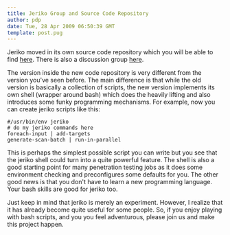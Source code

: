 ```yaml
---
title: Jeriko Group and Source Code Repository
author: pdp
date: Tue, 28 Apr 2009 06:50:39 GMT
template: post.pug
---
```


Jeriko moved in its own source code repository which you will be able to find [here](http://code.google.com/p/jeriko/). There is also a discussion group [here](http://groups.google.com/group/Jeriko).

The version inside the new code repository is very different from the version you've seen before. The main difference is that while the old version is basically a collection of scripts, the new version implements its own shell (wrapper around bash) which does the heavily lifting and also introduces some funky programming mechanisms. For example, now you can create jeriko scripts like this:

    #/usr/bin/env jeriko
    # do my jeriko commands here
    foreach-input | add-targets
    generate-scan-batch | run-in-parallel

This is perhaps the simplest possible script you can write but you see that the jeriko shell could turn into a quite powerful feature. The shell is also a good starting point for many penetration testing jobs as it does some environment checking and preconfigures some defaults for you. The other good news is that you don't have to learn a new programming language. Your bash skills are good for jeriko too.

Just keep in mind that jeriko is merely an experiment. However, I realize that it has already become quite useful for some people. So, if you enjoy playing with bash scripts, and you you feel adventurous, please join us and make this project happen.
